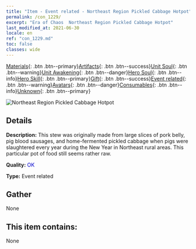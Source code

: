 ```yaml
---
title: "Item - Event related - Northeast Region Pickled Cabbage Hotpot"
permalink: /con_1229/
excerpt: "Era of Chaos  Northeast Region Pickled Cabbage Hotpot"
last_modified_at: 2021-06-30
locale: en
ref: "con_1229.md"
toc: false
classes: wide
---
```

 [Materials](/Items/){: .btn .btn--primary}[Artifacts](/Items/Artifacts/){: .btn .btn--success}[Unit Soul](/Items/UnitSoul/){: .btn .btn--warning}[Unit Awakening](/Items/UnitAwakening/){: .btn .btn--danger}[Hero Soul](/Items/HeroSoul/){: .btn .btn--info}[Hero Skill](/Items/HeroSkill/){: .btn .btn--primary}[Gift](/Items/Gift/){: .btn .btn--success}[Event related](/Items/Events/){: .btn .btn--warning}[Avatars](/Items/Avatars/){: .btn .btn--danger}[Consumables](/Items/Consumables/){: .btn .btn--info}[Unknown](/Items/Unknown/){: .btn .btn--primary}

 ![Northeast Region Pickled Cabbage Hotpot](/images/t/i_81531121.png)

## Details
 **Description:** This stew was originally made from large slices of pork belly, pig blood sausages, and home-fermented pickled cabbage when pigs were slaughtered every year during the New Year in Northeast rural areas. This particular pot of food still seems rather raw.

 **Quality:** <span style="color: #0000CD">OK</span>

 **Type:** Event related

## Gather

  None

## This item contains:

  None


